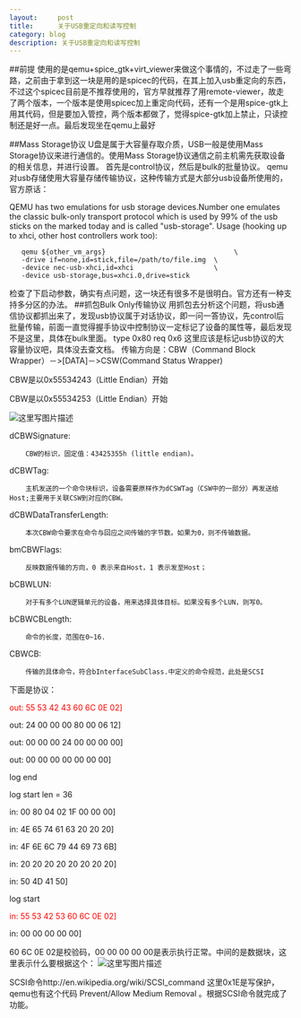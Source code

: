 ```yaml
---
layout:     post
title:      关于USB重定向和读写控制
category: blog
description: 关于USB重定向和读写控制
---
```

##前提
使用的是qemu+spice_gtk+virt_viewer来做这个事情的，不过走了一些弯路，之前由于拿到这一块是用的是spicec的代码，在其上加入usb重定向的东西，不过这个spicec目前是不推荐使用的，官方早就推荐了用remote-viewer，故走了两个版本，一个版本是使用spicec加上重定向代码，还有一个是用spice-gtk上用其代码，但是要加入管控，两个版本都做了，觉得spice-gtk加上禁止，只读控制还是好一点。最后发现坐在qemu上最好

##Mass Storage协议
U盘是属于大容量存取介质，USB一般是使用Mass Storage协议来进行通信的。使用Mass Storage协议通信之前主机需先获取设备的相关信息，并进行设置。
首先是control协议，然后是bulk的批量协议。
qemu对usb存储使用大容量存储传输协议，这种传输方式是大部分usb设备所使用的，官方原话：
>
QEMU has two emulations for usb storage devices.Number one emulates the classic bulk-only transport protocol which is used by 99% of the usb sticks on the marked today and is called "usb-storage".  Usage (hooking up to xhci, other host controllers work too):

 	   qemu ${other_vm_args}                                \
       -drive if=none,id=stick,file=/path/to/file.img  \
       -device nec-usb-xhci,id=xhci                    \
       -device usb-storage,bus=xhci.0,drive=stick

检查了下启动参数，确实有点问题，这一块还有很多不是很明白。官方还有一种支持多分区的办法。
##抓包Bulk Only传输协议
用抓包去分析这个问题，将usb通信协议都抓出来了，发现usb协议属于对话协议，即一问一答协议，先control后批量传输，前面一直觉得握手协议中控制协议一定标记了设备的属性等，最后发现不是这里，具体在bulk里面。
type 0x80 req 0x6 这里应该是标记usb协议的大容量协议吧，具体没去查文档。
传输方向是：CBW（Command Block Wrapper）－>[DATA]－>CSW(Command Status Wrapper)

CBW是以0x55534243（Little Endian）开始

CBW是以0x55534253（Little Endian）开始

![这里写图片描述](http://www.embedu.org/Column/images/Column125-6.jpg)

dCBWSignature: 

        CBW的标识，固定值：43425355h (little endian)。
        
dCBWTag: 
    
        主机发送的一个命令块标识，设备需要原样作为dCSWTag（CSW中的一部分）再发送给Host;主要用于关联CSW到对应的CBW。 
dCBWDataTransferLength: 

        本次CBW命令要求在命令与回应之间传输的字节数。如果为0，则不传输数据。
bmCBWFlags: 

        反映数据传输的方向，0 表示来自Host，1 表示发至Host；     
bCBWLUN: 

        对于有多个LUN逻辑单元的设备，用来选择具体目标。如果没有多个LUN，则写0。
bCBWCBLength: 

        命令的长度，范围在0~16.
CBWCB: 

        传输的具体命令，符合bInterfaceSubClass.中定义的命令规范，此处是SCSI


下面是协议：

<font color="#FF0000" >out: 55 53 42 43 60 6C 0E 02]</font>

out: 24 00 00 00 80 00 06 12]

out: 00 00 00 24 00 00 00 00]

out: 00 00 00 00 00 00 00]

log end

log start  len = 36

in: 00 80 04 02 1F 00 00 00]

in: 4E 65 74 61 63 20 20 20]

in: 4F 6E 6C 79 44 69 73 6B]

in: 20 20 20 20 20 20 20 20]

in: 50 4D 41 50]

log start

<font color="#FF0000" >in: 55 53 42 53 60 6C 0E 02]</font>

in: 00 00 00 00 00]




 60 6C 0E 02是校验码，00 00 00 00 00是表示执行正常。中间的是数据块，这里表示什么要根据这个：
 ![这里写图片描述](http://www.embedu.org/Column/images/Column125-4.jpg)
 
 
 SCSI命令http://en.wikipedia.org/wiki/SCSI_command 
 这里0x1E是写保护，qemu也有这个代码 Prevent/Allow Medium Removal 。根据SCSI命令就完成了功能。



















